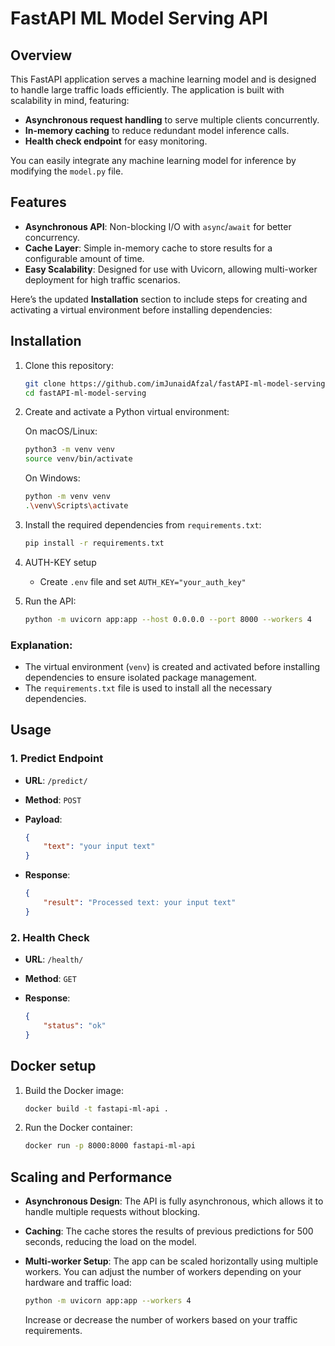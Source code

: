 # FastAPI ML Model Serving API

## Overview

This FastAPI application serves a machine learning model and is designed to handle large traffic loads efficiently. The application is built with scalability in mind, featuring:

- **Asynchronous request handling** to serve multiple clients concurrently.
- **In-memory caching** to reduce redundant model inference calls.
- **Health check endpoint** for easy monitoring.

You can easily integrate any machine learning model for inference by modifying the `model.py` file.

## Features

- **Asynchronous API**: Non-blocking I/O with `async`/`await` for better concurrency.
- **Cache Layer**: Simple in-memory cache to store results for a configurable amount of time.
- **Easy Scalability**: Designed for use with Uvicorn, allowing multi-worker deployment for high traffic scenarios.

Here’s the updated **Installation** section to include steps for creating and activating a virtual environment before installing dependencies:

## Installation

1. Clone this repository:

    ```bash
    git clone https://github.com/imJunaidAfzal/fastAPI-ml-model-serving.git
    cd fastAPI-ml-model-serving
    ```

2. Create and activate a Python virtual environment:

    On macOS/Linux:
    ```bash
    python3 -m venv venv
    source venv/bin/activate
    ```

    On Windows:
    ```bash
    python -m venv venv
    .\venv\Scripts\activate
    ```

3. Install the required dependencies from `requirements.txt`:

    ```bash
    pip install -r requirements.txt
    ```

4. AUTH-KEY setup
    - Create `.env` file and set `AUTH_KEY="your_auth_key"`

5. Run the API:

    ```bash
    python -m uvicorn app:app --host 0.0.0.0 --port 8000 --workers 4
    ```

### Explanation:

- The virtual environment (`venv`) is created and activated before installing dependencies to ensure isolated package management.
- The `requirements.txt` file is used to install all the necessary dependencies.

## Usage

### 1. Predict Endpoint

- **URL**: `/predict/`
- **Method**: `POST`
- **Payload**:

    ```json
    {
        "text": "your input text"
    }
    ```

- **Response**:

    ```json
    {
        "result": "Processed text: your input text"
    }
    ```

### 2. Health Check

- **URL**: `/health/`
- **Method**: `GET`
- **Response**:

    ```json
    {
        "status": "ok"
    }
    ```

## Docker setup

1. Build the Docker image:

    ```bash
    docker build -t fastapi-ml-api .  
    ```

2. Run the Docker container:

    ```bash
    docker run -p 8000:8000 fastapi-ml-api
    ```

## Scaling and Performance

- **Asynchronous Design**: The API is fully asynchronous, which allows it to handle multiple requests without blocking.
- **Caching**: The cache stores the results of previous predictions for 500 seconds, reducing the load on the model.
- **Multi-worker Setup**: The app can be scaled horizontally using multiple workers. You can adjust the number of workers depending on your hardware and traffic load:

    ```bash
    python -m uvicorn app:app --workers 4
    ```

    Increase or decrease the number of workers based on your traffic requirements.


